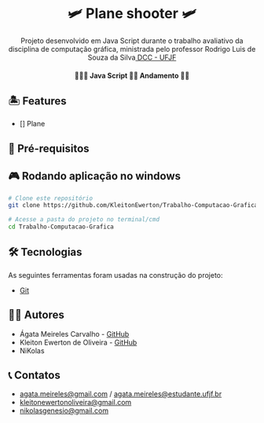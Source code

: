 <h1 align="center">🛩️ Plane shooter 🛩️</h1>

<p align="center">Projeto desenvolvido em Java Script durante o trabalho avaliativo da disciplina de computação gráfica, ministrada pelo professor Rodrigo Luis de Souza da Silva<a href="https://sites.google.com/site/rodrigoluis/"> DCC - UFJF</a></p>



<h4 align="center"> 
	👨🏾‍💻 Java Script  👩‍💻 Andamento  👨‍💻
</h4>

## 🏝️ Features

- [] Plane




## 📌 Pré-requisitos




## 🎮 Rodando aplicação no windows

```bash
# Clone este repositório
git clone https://github.com/KleitonEwerton/Trabalho-Computacao-Grafica.git

# Acesse a pasta do projeto no terminal/cmd
cd Trabalho-Computacao-Grafica

```
## 🛠 Tecnologias

As seguintes ferramentas foram usadas na construção do projeto:


- [Git](https://git-scm.com/)

## 👨‍💻 Autores
- Ágata Meireles Carvalho - [GitHub](https://github.com/agatameireles11)
- Kleiton Ewerton de Oliveira - [GitHub](https://github.com/KleitonEwerton)
- NiKolas


## 📞 Contatos
- agata.meireles@gmail.com / agata.meireles@estudante.ufjf.br
- kleitonewertonoliveira@gmail.com  
- nikolasgenesio@gmail.com
